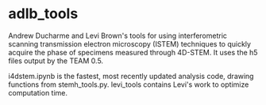 # adlb_tools

Andrew Ducharme and Levi Brown's tools for using interferometric scanning transmission electron microscopy (ISTEM) techniques to quickly acquire the phase of specimens measured through 4D-STEM. It uses the h5 files output by the TEAM 0.5.

i4dstem.ipynb is the fastest, most recently updated analysis code, drawing functions from stemh_tools.py. levi_tools contains Levi's work to optimize computation time.

